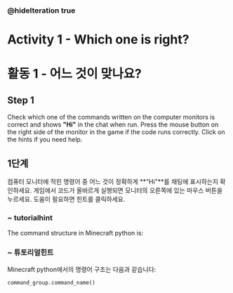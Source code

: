 ### @hideIteration true 


# Activity 1 - Which one is right?
# 활동 1 - 어느 것이 맞나요?

## Step 1
Check which one of the commands written on the computer monitors is correct and shows **"Hi"** in the chat when run.
Press the mouse button on the right side of the monitor in the game if the code runs correctly.
Click on the hints if you need help.
## 1단계
컴퓨터 모니터에 적힌 명령어 중 어느 것이 정확하게 **"Hi"**를 채팅에 표시하는지 확인하세요.
게임에서 코드가 올바르게 실행되면 모니터의 오른쪽에 있는 마우스 버튼을 누르세요.
도움이 필요하면 힌트를 클릭하세요.

### ~ tutorialhint 
The command structure in Minecraft python is:
### ~ 튜토리얼힌트 
Minecraft python에서의 명령어 구조는 다음과 같습니다:
```python
command_group.command_name()
```
```
